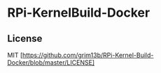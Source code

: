 # RPi-KernelBuild-Docker 

## License
MIT [https://github.com/grim13b/RPi-Kernel-Build-Docker/blob/master/LICENSE]

